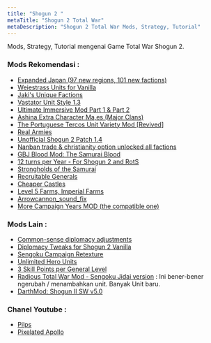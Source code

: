 ```yaml
---
title: "Shogun 2 "
metaTitle: "Shogun 2 Total War"
metaDescription: "Shogun 2 Total War Mods, Strategy, Tutorial"
---
```


Mods, Strategy, Tutorial mengenai Game Total War Shogun 2. 

### Mods Rekomendasi :
- [Expanded Japan (97 new regions, 101 new factions)](https://steamcommunity.com/sharedfiles/filedetails/?id=150812711)
- [Weiestrass Units for Vanilla](https://steamcommunity.com/sharedfiles/filedetails/?id=1878707871&searchtext=Weiestrass+Units+for+Vanilla)
- [Jaki's Unique Factions](https://steamcommunity.com/sharedfiles/filedetails/?id=1326689053&searchtext=Jaki%27s+Unique+Factions)
- [Vastator Unit Style 1.3](https://steamcommunity.com/sharedfiles/filedetails/?id=105951952)
- [Ultimate Immersive Mod Part 1 & Part 2](https://steamcommunity.com/sharedfiles/filedetails/?id=1663026425&searchtext=Ultimate+Immersive+Mod+Part+1+%26+Part+2)
- [Ashina Extra Character Ma,es (Major Clans)](https://steamcommunity.com/sharedfiles/filedetails/?id=1511978788&searchtext=Ashina+Extra+Character+Ma%2Ces+%28Major+Clans%29)
- [The Portuguese Tercos Unit Variety Mod [Revived]](https://steamcommunity.com/sharedfiles/filedetails/?id=1751175580&searchtext=The+Portuguese+Tercos+Unit+Variety+Mod+%5BRevived%5D)
- [Real Armies](https://steamcommunity.com/sharedfiles/filedetails/?id=215214032)
- [Unofficial Shogun 2 Patch 1.4](https://steamcommunity.com/sharedfiles/filedetails/?id=1795683029)
- [Nanban trade & christianity option unlocked all factions](https://steamcommunity.com/sharedfiles/filedetails/?id=1771465114)
- [GBJ Blood Mod: The Samurai Blood](https://steamcommunity.com/sharedfiles/filedetails/?id=249754427&searchtext=GBJ+Blood+Mod%3A+The+Samurai+Blood)
- [12 turns per Year - For Shogun 2 and RotS](https://steamcommunity.com/sharedfiles/filedetails/?id=141938812)
- [Strongholds of the Samurai](https://steamcommunity.com/sharedfiles/filedetails/?id=1507085670)
- [Recruitable Generals](https://steamcommunity.com/sharedfiles/filedetails/?id=124774475)
- [Cheaper Castles](https://steamcommunity.com/sharedfiles/filedetails/?id=124549525&searchtext=Cheaper+Castles)
- [Level 5 Farms, Imperial Farms](https://steamcommunity.com/sharedfiles/filedetails/?id=1172858772)
- [Arrowcannon_sound_fix](https://steamcommunity.com/sharedfiles/filedetails/?id=1415849119)
- [More Campaign Years MOD (the compatible one)](https://steamcommunity.com/sharedfiles/filedetails/?id=110937071)

### Mods Lain :
- [Common-sense diplomacy adjustments](https://steamcommunity.com/sharedfiles/filedetails/?id=746792877)
- [Diplomacy Tweaks for Shogun 2 Vanilla](https://steamcommunity.com/sharedfiles/filedetails/?id=117942144)
- [Sengoku Campaign Retexture](https://steamcommunity.com/sharedfiles/filedetails/?id=485336160)
- [Unlimited Hero Units](https://steamcommunity.com/sharedfiles/filedetails/?id=117797928)
- [3 Skill Points per General Level](https://steamcommunity.com/sharedfiles/filedetails/?id=527657591)
- [Radious Total War Mod - Sengoku Jidai version](https://steamcommunity.com/sharedfiles/filedetails/?id=99424636) : Ini bener-bener ngerubah / menambahkan unit. Banyak Unit baru.
- [DarthMod: Shogun II SW v5.0](https://steamcommunity.com/sharedfiles/filedetails/?id=100460420)

### Chanel Youtube :
- [Pilps](https://www.youtube.com/channel/UCZ7FGa18ZRHoJ487ZyJtIFg) 
- [Pixelated Apollo ](https://www.youtube.com/user/PixelatedApollo1) 